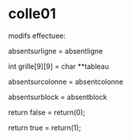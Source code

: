 # colle01

modifs effectuee: 

absentsurligne = absentligne

int grille[9][9] = char **tableau

absentsurcolonne = absentcolonne

absentsurblock = absentblock

return false = return(0);

return true = return(1);
